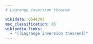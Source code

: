 ```yaml
---
# Lagrange inversion theorem

wikidata: Q544292
msc_classification: 05
wikipedia_links:
  - "[[Lagrange inversion theorem]]"
---
```

